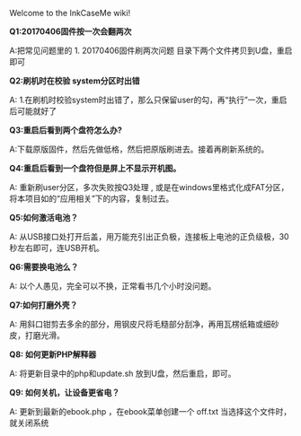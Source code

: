 Welcome to the InkCaseMe wiki!

**Q1:20170406固件按一次会翻两次**

A:把常见问题里的 1. 20170406固件刷两次问题 目录下两个文件拷贝到U盘，重启即可


**Q2:刷机时在校验 system分区时出错**

A: 1.在刷机时校验system时出错了，那么只保留user的勾，再“执行”一次，重启后可能就好了

**Q3:重启后看到两个盘符怎么办?**

A:下载原版固件，然后先做低格，然后把原版刷进去。接着再刷新系统的。

**Q4:重启后看到一个盘符但是屏上不显示开机图。**

A: 重新刷user分区，多次失败按Q3处理 , 或是在windows里格式化成FAT分区，将本项目如的“应用相关”下的内容，复制过去。


**Q5:如何激活电池？**

A: 从USB接口处打开后盖，用万能充引出正负极，连接板上电池的正负级极，30秒左右即可，连USB开机。

**Q6:需要换电池么？**

A: 以个人愚见，完全可以不换，正常看书几个小时没问题。

**Q7:如何打磨外壳？**

A: 用斜口钳剪去多余的部分，用钢皮尺将毛糙部分刮净，再用瓦楞纸箱或细砂皮，打磨光滑。

**Q8: 如何更新PHP解释器**

A: 将更新目录中的php和update.sh 放到U盘，然后重启，即可。

**Q9: 如何关机，让设备更省电？**

A: 更新到最新的ebook.php ，在ebook菜单创建一个 off.txt 当选择这个文件时，就关闭系统


